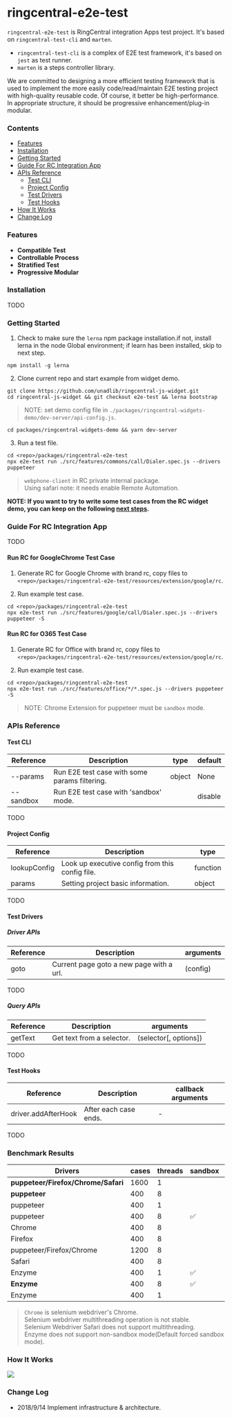 # ringcentral-e2e-test

`ringcentral-e2e-test` is RingCentral integration Apps test project. It's based on `ringcentral-test-cli` and `marten`.

-   `ringcentral-test-cli` is a complex of E2E test framework, it's based on `jest` as test runner.
-   `marten` is a steps controller library.

We are committed to designing a more efficient testing framework that is used to implement the more easily code/read/maintain E2E testing project with high-quality reusable code. Of course, it better be high-performance. In appropriate structure, it should be progressive enhancement/plug-in modular.

### Contents

-   [Features](https://github.com/unadlib/ringcentral-js-widget/tree/e2e-test/packages/ringcentral-e2e-test#features)
-   [Installation](https://github.com/unadlib/ringcentral-js-widget/tree/e2e-test/packages/ringcentral-e2e-test#Installation)
-   [Getting Started](https://github.com/unadlib/ringcentral-js-widget/tree/e2e-test/packages/ringcentral-e2e-test#getting-started)
-   [Guide For RC Integration App](https://github.com/unadlib/ringcentral-js-widget/tree/e2e-test/packages/ringcentral-e2e-test#guide-for-rc-integration-app)
-   [APIs Reference](https://github.com/unadlib/ringcentral-js-widget/tree/e2e-test/packages/ringcentral-e2e-test#api-reference)
    -   [Test CLI](https://github.com/unadlib/ringcentral-js-widget/tree/e2e-test/packages/ringcentral-e2e-test#test-cli)
    -   [Project Config](https://github.com/unadlib/ringcentral-js-widget/tree/e2e-test/packages/ringcentral-e2e-test#project-config)
    -   [Test Drivers](https://github.com/unadlib/ringcentral-js-widget/tree/e2e-test/packages/ringcentral-e2e-test#test-drivers)
    -   [Test Hooks](https://github.com/unadlib/ringcentral-js-widget/tree/e2e-test/packages/ringcentral-e2e-test#test-hooks)
-   [How It Works](https://github.com/unadlib/ringcentral-js-widget/tree/e2e-test/packages/ringcentral-e2e-test#how-it-works)
-   [Change Log](https://github.com/unadlib/ringcentral-js-widget/tree/e2e-test/packages/ringcentral-e2e-test#change-log)

### Features

-   **Compatible Test**
-   **Controllable Process**
-   **Stratified Test**
-   **Progressive Modular**

### Installation

TODO

### Getting Started

1. Check to make sure the `lerna` npm package installation.if not, install lerna in the node Global environment; if learn has been installed, skip to next step.

```shell
npm install -g lerna
```

2. Clone current repo and start example from widget demo.

```shell
git clone https://github.com/unadlib/ringcentral-js-widget.git
cd ringcentral-js-widget && git checkout e2e-test && lerna bootstrap
```

> NOTE: set demo config file in `./packages/ringcentral-widgets-demo/dev-server/api-config.js`.

```shell
cd packages/ringcentral-widgets-demo && yarn dev-server
```

3. Run a test file.

```shell
cd <repo>/packages/ringcentral-e2e-test
npx e2e-test run ./src/features/commons/call/Dialer.spec.js --drivers puppeteer
```

> `webphone-client` in RC private internal package.</br>
> Using safari note: it needs enable Remote Automation.

**NOTE: If you want to try to write some test cases from the RC widget demo, you can keep on the following [next steps](https://github.com/unadlib/ringcentral-js-widget/tree/e2e-test/packages/ringcentral-e2e-test#guide-for-rc-integration-app).**

### Guide For RC Integration App

TODO

#### Run RC for GoogleChrome Test Case

1. Generate RC for Google Chrome with brand rc, copy files to `<repo>/packages/ringcentral-e2e-test/resources/extension/google/rc`.

2. Run example test case.

```shell
cd <repo>/packages/ringcentral-e2e-test
npx e2e-test run ./src/features/google/call/Dialer.spec.js --drivers puppeteer -S
```

#### Run RC for O365 Test Case

1. Generate RC for Office with brand rc, copy files to
`<repo>/packages/ringcentral-e2e-test/resources/extension/google/rc`.

2. Run example test case.

```shell
cd <repo>/packages/ringcentral-e2e-test
npx e2e-test run ./src/features/office/*/*.spec.js --drivers puppeteer -S
```

> NOTE: Chrome Extension for puppeteer must be `sandbox` mode.

### APIs Reference

#### Test CLI

| Reference | Description                                   | type   | default |
| --------- | --------------------------------------------- | ------ | ------- |
| --params  | Run E2E test case with some params filtering. | object | None    |
| --sandbox | Run E2E test case with 'sandbox' mode.        |        | disable |

TODO

#### Project Config

| Reference    | Description                                     | type     |
| ------------ | ----------------------------------------------- | -------- |
| lookupConfig | Look up executive config from this config file. | function |
| params       | Setting project basic information.              | object   |

TODO

#### Test Drivers

##### Driver APIs

| Reference | Description                              | arguments |
| --------- | ---------------------------------------- | --------- |
| goto      | Current page goto a new page with a url. | (config)  |

TODO

##### Query APIs

| Reference | Description               | arguments             |
| --------- | ------------------------- | --------------------- |
| getText   | Get text from a selector. | (selector[, options]) |

TODO

#### Test Hooks

| Reference           | Description           | callback arguments |
| ------------------- | --------------------- | ------------------ |
| driver.addAfterHook | After each case ends. | -                  |

TODO

### Benchmark Results

| Drivers                             | cases | threads | sandbox | performance | stability |
| ----------------------------------- | ----- | ------- | ------- | ----------- | --------- |
| **puppeteer/Firefox/Chrome/Safari** | 1600  | 1       |         | 1312.125s   | ✅         |
| **puppeteer**                       | 400   | 8       |         | 96.44s      | ✅         |
| puppeteer                           | 400   | 1       |         | 237.614s    | ✅         |
| puppeteer                           | 400   | 8       | ✅       | 289.44s     | ✅         |
| Chrome                              | 400   | 8       |         | 103.665s    | ✅         |
| Firefox                             | 400   | 8       |         | 415.726s    | ✅         |
| puppeteer/Firefox/Chrome            | 1200  | 8       |         | 630.503s    | ⚠️        |
| Safari                              | 400   | 8       |         | -           | ❌         |
| Enzyme                              | 400   | 1       | ✅       | 374.998s    | ✅         |
| **Enzyme**                          | 400   | 8       | ✅       | 149.882s    | ✅         |
| Enzyme                              | 400   | 1       |         | -           | ❌         |

> `Chrome` is selenium webdriver's Chrome.</br>
> Selenium webdriver multithreading operation is not stable.</br>
> Selenium Webdriver Safari does not support multithreading.</br>
> Enzyme does not support non-sandbox mode(Default forced sandbox mode).

### How It Works

<img src='https://raw.githubusercontent.com/unadlib/ringcentral-js-widget/e2e-test/packages/ringcentral-e2e-test/assets/flow.png' />

### Change Log

-   2018/9/14 Implement infrastructure & architecture.
